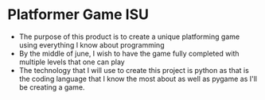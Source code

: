 # Platformer Game ISU
- The purpose of this product is to create a unique platforming game using everything I know about programming 
- By the middle of june, I wish to have the game fully completed with multiple levels that one can play
- The technology that I will use to create this project is python as that is the coding language that I know the most about as well as pygame as I'll be creating a game. 
